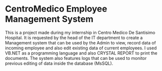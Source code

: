 # CentroMedico Employee Management System
This is a project made during my internship in Centro Medico De Santisimo Hospital. It is requested by the head of the IT department to create a Management system that can be used by the Admin to view, record data of incoming employee and also edit existing data of current employees. I used VB.NET as a programming language and also CRYSTAL REPORT to print the documents. The system also features logs that can be used to monitor previous editing of data inside the database (MsSQL).
